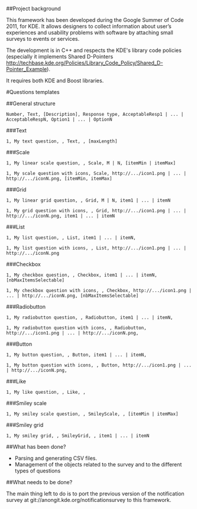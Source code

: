 ##Project background

This framework has been developed during the Google Summer of Code 2011, for KDE.
It allows designers to collect information about user’s experiences and usability problems with software by attaching small surveys to events or services.

The development is in C++ and respects the KDE's library code policies
(especially it implements Shared D-Pointers
 http://techbase.kde.org/Policies/Library_Code_Policy/Shared_D-Pointer_Example).

It requires both KDE and Boost libraries.

#Questions templates

##General structure
```
Number, Text, [Description], Response type, AcceptableResp1 | ... | AcceptableRespN, Option1 | ... | OptionN
```

###Text
```
1, My text question, , Text, , [maxLength]
```

###Scale
```
1, My linear scale question, , Scale, M | N, [itemMin | itemMax]
```
```
1, My scale question with icons, Scale, http://.../icon1.png | ... | http://.../iconN.png, [itemMin, itemMax]
```

###Grid
```
1, My linear grid question, , Grid, M | N, item1 | ... | itemN
```
```
1, My grid question with icons, , Grid, http://.../icon1.png | ... | http://.../iconN.png, item1 | ... | itemN
```

###List
```
1, My list question, , List, item1 | ... | itemN,
```
```
1, My list question with icons, , List, http://.../icon1.png | ... | http://.../iconN.png
```

###Checkbox
```
1, My checkbox question, , Checkbox, item1 | ... | itemN, [nbMaxItemsSelectable]
```
```
1, My checkbox question with icons, , Checkbox, http://.../icon1.png | ... | http://.../iconN.png, [nbMaxItemsSelectable]
```

###Radiobutton
```
1, My radiobutton question, , Radiobutton, item1 | ... | itemN,
```
```
1, My radiobutton question with icons, , Radiobutton, http://.../icon1.png | ... | http://.../iconN.png,
```
###Button
```
1, My button question, , Button, item1 | ... | itemN,
```
```
1, My button question with icons, , Button, http://.../icon1.png | ... | http://.../iconN.png,
```
###Like
```
1, My like question, , Like, ,
```

###Smiley scale
```
1, My smiley scale question, , SmileyScale, , [itemMin | itemMax]
```

###Smiley grid
```
1, My smiley grid, , SmileyGrid, , item1 | ... | itemN
```

##What has been done?

- Parsing and generating CSV files.
- Management of the objects related to the survey and to the different types of questions

##What needs to be done?

The main thing left to do is to port the previous version of the notification survey at git://anongit.kde.org/notificationsurvey to this framework. 